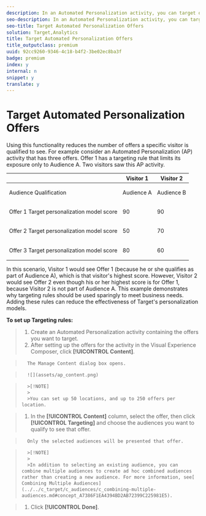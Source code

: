 ```yaml
---
description: In an Automated Personalization activity, you can target offers to specific audiences.
seo-description: In an Automated Personalization activity, you can target offers to specific audiences.
seo-title: Target Automated Personalization Offers
solution: Target,Analytics
title: Target Automated Personalization Offers
title_outputclass: premium
uuid: 92cc9260-9346-4c18-b4f2-3be02ec8ba3f
badge: premium
index: y
internal: n
snippet: y
translate: y
---
```


# Target Automated Personalization Offers

Using this functionality reduces the number of offers a specific visitor is qualified to see. For example consider an Automated Personalization (AP) activity that has three offers. Offer 1 has a targeting rule that limits its exposure only to Audience A. Two visitors saw this AP activity. 



<table id="table_0A65E5AFA2FA4561A902E8892092D1D1"> 
 <thead> 
  <tr> 
   <th colname="col1" class="entry"> </th> 
   <th colname="col2" class="entry"> Visitor 1 </th> 
   <th colname="col3" class="entry"> Visitor 2 </th> 
  </tr>
 </thead>
 <tbody> 
  <tr> 
   <td colname="col1"> <p>Audience Qualification </p> </td> 
   <td colname="col2"> <p>Audience A </p> </td> 
   <td colname="col3"> <p>Audience B </p> </td> 
  </tr> 
  <tr> 
   <td colname="col1"> <p>Offer 1 Target personalization model score </p> </td> 
   <td colname="col2"> <p>90 </p> </td> 
   <td colname="col3"> <p>90 </p> </td> 
  </tr> 
  <tr> 
   <td colname="col1"> <p> Offer 2 Target personalization model score </p> </td> 
   <td colname="col2"> <p>50 </p> </td> 
   <td colname="col3"> <p>70 </p> </td> 
  </tr> 
  <tr> 
   <td colname="col1"> <p> Offer 3 Target personalization model score </p> </td> 
   <td colname="col2"> <p>80 </p> </td> 
   <td colname="col3"> <p>60 </p> </td> 
  </tr> 
 </tbody> 
</table>

In this scenario, Visitor 1 would see Offer 1 (because he or she qualifies as part of Audience A), which is that visitor's highest score. However, Visitor 2 would see Offer 2 even though his or her highest score is for Offer 1, because Visitor 2 is not part of Audience A. This example demonstrates why targeting rules should be used sparingly to meet business needs. Adding these rules can reduce the effectiveness of Target's personalization models. 

**To set up Targeting rules:** 

>1. Create an Automated Personalization activity containing the offers you want to target.
>1. After setting up the offers for the activity in the Visual Experience Composer, click **[!UICONTROL  Content]**.

>       The Manage Content dialog box opens. 

>       ![](assets/ap_content.png) 


>       >[!NOTE]
>       >
>       >You can set up 50 locations, and up to 250 offers per location.

>1. In the **[!UICONTROL  Content]** column, select the offer, then click **[!UICONTROL  Targeting]** and choose the audiences you want to qualify to see that offer.

>       Only the selected audiences will be presented that offer. 


>       >[!NOTE]
>       >
>       >In addition to selecting an existing audience, you can combine multiple audiences to create ad hoc combined audiences rather than creating a new audience. For more information, see[ Combining Multiple Audiences](../../c_target/c_audiences/c_combining-multiple-audiences.md#concept_A7386F1EA4394BD2AB72399C225981E5). 

>1. Click **[!UICONTROL  Done]**.
